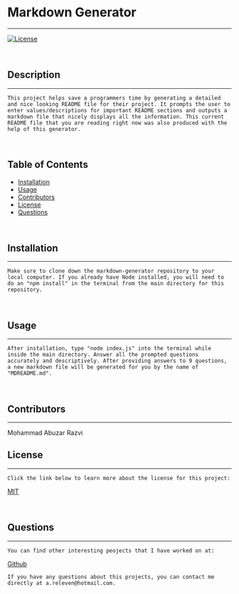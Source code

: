 # Markdown Generator
  ---
  
  [![License](https://img.shields.io/badge/License-MIT-yellow.svg)](https://opensource.org/licenses/MIT)
  
  <br>
  
  ## Description 
  ---
    This project helps save a programmers time by generating a detailed and nice looking README file for their project. It prompts the user to enter values/descriptions for important README sections and outputs a markdown file that nicely displays all the information. This current README file that you are reading right now was also produced with the help of this generator.

  <br>

  ## Table of Contents
  - [Installation](#installation)
  - [Usage](#usage)
  - [Contributors](#contributors)
  - [License](#license)
  - [Questions](#questions)

  <br>

  ## Installation 
  ---
    Make sure to clone down the markdown-generator repository to your local computer. If you already have Node installed, you will need to do an "npm install" in the terminal from the main directory for this repository.

  <br>

  ## Usage 
  ---
    After installation, type "node index.js" into the terminal while inside the main directory. Answer all the prompted questions accurately and descriptively. After providing answers to 9 questions, a new markdown file will be generated for you by the name of "MDREADME.md".

  <br>

  ## Contributors
  ---
  Mohammad Abuzar Razvi

  ## License 
  ---
    Click the link below to learn more about the license for this project:

  <a href = "https://opensource.org/licenses/MIT"> MIT </a>
  
  <br>

  ## Questions
  ---
    You can find other interesting peojects that I have worked on at:
  <a href = "https://github.com/moecancode"> Github </a>

    If you have any questions about this projects, you can contact me directly at a.releven@hotmail.com. 
